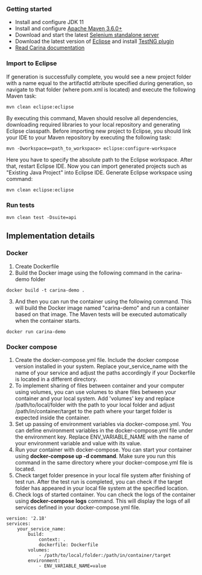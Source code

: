 ### Getting started
* Install and configure JDK 11
* Install and configure [Apache Maven 3.6.0+](http://maven.apache.org/)
* Download and start the latest [Selenium standalone server](http://www.seleniumhq.org/download/)
* Download the latest version of [Eclipse](http://www.eclipse.org/downloads/) and install [TestNG plugin](http://testng.org/doc/download.html)
* [Read Carina documentation](https://zebrunner.github.io/carina/)

### Import to Eclipse
If generation is successfully complete, you would see a new project folder with a name equal to the artifactId attribute specified during generation, so navigate to that folder (where pom.xml is located) and execute the following Maven task:
```
mvn clean eclipse:eclipse
```
By executing this command, Maven should resolve all dependencies, downloading required libraries to your local repository and generating Eclipse classpath. Before importing new project to Eclipse, you should link your IDE to your Maven repository by executing the following task:
```
mvn -Dworkspace=<path_to_workspace> eclipse:configure-workspace
```
Here you have to specify the absolute path to the Eclipse workspace. After that, restart Eclipse IDE. Now you can import generated projects such as "Existing Java Project" into Eclipse IDE.
Generate Eclipse workspace using command:
```
mvn clean eclipse:eclipse
```

### Run tests
```
mvn clean test -Dsuite=api
```
## Implementation details
### Docker
1. Create Dockerfile
2. Build the Docker image using the following command in the carina-demo folder
```
docker build -t carina-demo .
```
3. And then you can run the container using the following command. This will build the Docker image named "carina-demo" and run a container based on that image. The Maven tests will be executed automatically when the container starts.
```
docker run carina-demo
```
### Docker compose
1. Create the docker-compose.yml file. Include the docker compose version installed in your system. Replace your_service_name with the name of your service and adjust the paths accordingly if your Dockerfile is located in a different directory.
2. To implement sharing of files between container and your computer using volumes, you can use volumes to share files between your container and your local system. Add 'volumes' key and replace /path/to/local/folder with the path to your local folder and adjust /path/in/container/target to the path where your target folder is expected inside the container.
3. Set up passing of environment variables via docker-compose.yml. You can define environment variables in the docker-compose.yml file under the environment key. Replace ENV_VARIABLE_NAME with the name of your environment variable and value with its value.
4. Run your container with docker-compose. You can start your container using **docker-compose up -d command**. Make sure you run this command in the same directory where your docker-compose.yml file is located.
5. Check target folder presence in your local file system after finishing of test run. After the test run is completed, you can check if the target folder has appeared in your local file system at the specified location.
6. Check logs of started container. You can check the logs of the container using **docker-compose logs** command. This will display the logs of all services defined in your docker-compose.yml file.
```
version: '2.18'
services:
    your_service_name:
        build:
            context: .
            dockerfile: Dockerfile
        volumes:
            - /path/to/local/folder:/path/in/container/target
        environment:
            - ENV_VARIABLE_NAME=value
```